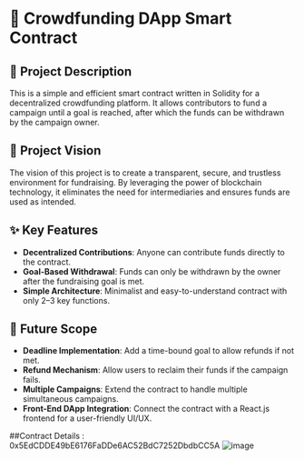 # 🚀 Crowdfunding DApp Smart Contract

## 📌 Project Description

This is a simple and efficient smart contract written in Solidity for a decentralized crowdfunding platform. It allows contributors to fund a campaign until a goal is reached, after which the funds can be withdrawn by the campaign owner.

## 🎯 Project Vision

The vision of this project is to create a transparent, secure, and trustless environment for fundraising. By leveraging the power of blockchain technology, it eliminates the need for intermediaries and ensures funds are used as intended.

## ✨ Key Features

- **Decentralized Contributions**: Anyone can contribute funds directly to the contract.
- **Goal-Based Withdrawal**: Funds can only be withdrawn by the owner after the fundraising goal is met.
- **Simple Architecture**: Minimalist and easy-to-understand contract with only 2–3 key functions.

## 🔮 Future Scope

- **Deadline Implementation**: Add a time-bound goal to allow refunds if not met.
- **Refund Mechanism**: Allow users to reclaim their funds if the campaign fails.
- **Multiple Campaigns**: Extend the contract to handle multiple simultaneous campaigns.
- **Front-End DApp Integration**: Connect the contract with a React.js frontend for a user-friendly UI/UX.

##Contract Details : 0x5EdCDDE49bE6176FaDDe6AC52BdC7252DbdbCC5A
![image](https://github.com/user-attachments/assets/9187d6dd-51eb-49b0-b04c-5cbb4f5564bb)


